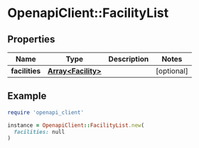 # OpenapiClient::FacilityList

## Properties

| Name | Type | Description | Notes |
| ---- | ---- | ----------- | ----- |
| **facilities** | [**Array&lt;Facility&gt;**](Facility.md) |  | [optional] |

## Example

```ruby
require 'openapi_client'

instance = OpenapiClient::FacilityList.new(
  facilities: null
)
```

